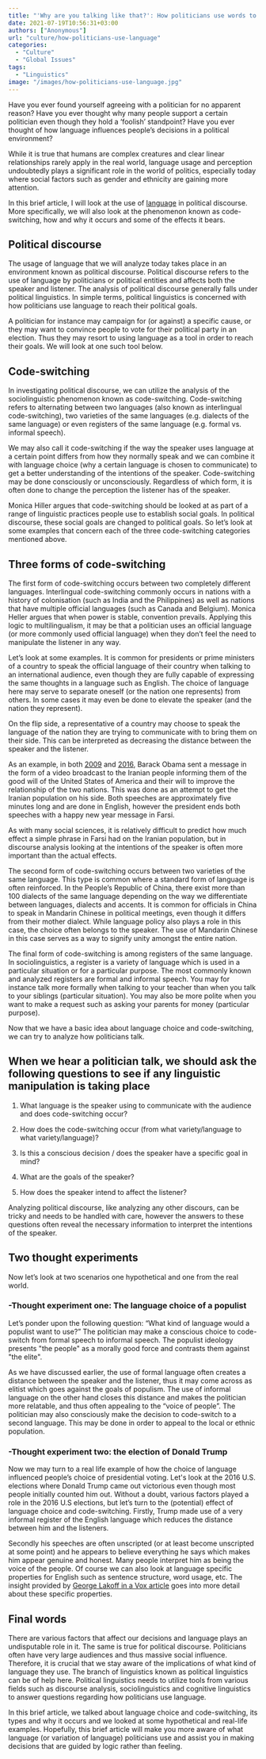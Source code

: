 ```yaml
---
title: "'Why are you talking like that?': How politicians use words to influence and mislead"
date: 2021-07-19T10:56:31+03:00
authors: ["Anonymous"]
url: "culture/how-politicians-use-language"
categories: 
  - "Culture"
  - "Global Issues"
tags: 
  - "Linguistics"
image: "/images/how-politicians-use-language.jpg"
---
```


Have you ever found yourself agreeing with a politician for no apparent reason? Have you ever thought why many people support a certain politician even though they hold a ‘foolish’ standpoint? Have you ever thought of how language influences people’s decisions in a political environment? 

While it is true that humans are complex creatures and clear linear relationships rarely apply in the real world, language usage and perception undoubtedly plays a significant role in the world of politics, especially today where social factors such as gender and ethnicity are gaining more attention. 

In this brief article, I will look at the use of [language](https://un-aligned.org/author/aryan-yekrangi1/) in political discourse. More specifically, we will also look at the phenomenon known as code-switching, how and why it occurs and some of the effects it bears.

## **Political discourse**

The usage of language that we will analyze today takes place in an environment known as political discourse. Political discourse refers to the use of language by politicians or political entities and affects both the speaker and listener. The analysis of political discourse generally falls under political linguistics. In simple terms, political linguistics is concerned with how politicians use language to reach their political goals. 

A politician for instance may campaign for (or against) a specific cause, or they may want to convince people to vote for their political party in an election. Thus they may resort to using language as a tool in order to reach their goals. We will look at one such tool below.

## **Code-switching**

In investigating political discourse, we can utilize the analysis of the sociolinguistic phenomenon known as code-switching. Code-switching refers to alternating between two languages (also known as interlingual code-switching), two varieties of the same languages (e.g. dialects of the same language) or even registers of the same language (e.g. formal vs. informal speech). 

We may also call it code-switching if the way the speaker uses language at a certain point differs from how they normally speak and we can combine it with language choice (why a certain language is chosen to communicate) to get a better understanding of the intentions of the speaker. Code-switching may be done consciously or unconsciously. Regardless of which form, it is often done to change the perception the listener has of the speaker.

Monica Hiller argues that code-switching should be looked at as part of a range of linguistic practices people use to establish social goals. In political discourse, these social goals are changed to political goals. So let’s look at some examples that concern each of the three code-switching categories mentioned above.

## **Three forms of code-switching**

The first form of code-switching occurs between two completely different languages. Interlingual code-switching commonly occurs in nations with a history of colonisation (such as India and the Philippines) as well as nations that have multiple official languages (such as Canada and Belgium). Monica Heller argues that when power is stable, convention prevails. Applying this logic to multilingualism, it may be that a politician uses an official language (or more commonly used official language) when they don’t feel the need to manipulate the listener in any way. 

Let’s look at some examples. It is common for presidents or prime ministers of a country to speak the official language of their country when talking to an international audience, even though they are fully capable of expressing the same thoughts in a language such as English. The choice of language here may serve to separate oneself (or the nation one represents) from others. In some cases it may even be done to elevate the speaker (and the nation they represent). 

On the flip side, a representative of a country may choose to speak the language of the nation they are trying to communicate with to bring them on their side. This can be interpreted as decreasing the distance between the speaker and the listener. 

As an example, in both [2009](https://youtu.be/6MDklneATBI?t=196) and [2016](https://www.youtube.com/watch?v=-xTZyHTODJQ&t=245s), Barack Obama sent a message in the form of a video broadcast to the Iranian people informing them of the good will of the United States of America and their will to improve the relationship of the two nations. This was done as an attempt to get the Iranian population on his side. Both speeches are approximately five minutes long and are done in English, however the president ends both speeches with a happy new year message in Farsi. 

As with many social sciences, it is relatively difficult to predict how much effect a simple phrase in Farsi had on the Iranian population, but in discourse analysis looking at the intentions of the speaker is often more important than the actual effects.

The second form of code-switching occurs between two varieties of the same language. This type is common where a standard form of language is often reinforced. In the People’s Republic of China, there exist more than 100 dialects of the same language depending on the way we differentiate between languages, dialects and accents. It is common for officials in China to speak in Mandarin Chinese in political meetings, even though it differs from their mother dialect. While language policy also plays a role in this case, the choice often belongs to the speaker. The use of Mandarin Chinese in this case serves as a way to signify unity amongst the entire nation.

The final form of code-switching is among registers of the same language. In sociolinguistics, a register is a variety of language which is used in a particular situation or for a particular purpose. The most commonly known and analyzed registers are formal and informal speech. You may for instance talk more formally when talking to your teacher than when you talk to your siblings (particular situation). You may also be more polite when you want to make a request such as asking your parents for money (particular purpose).

Now that we have a basic idea about language choice and code-switching, we can try to analyze how politicians talk. 

## **When we hear a politician talk, we should ask the following questions to see if any linguistic manipulation is taking place**

1. What language is the speaker using to communicate with the audience and does code-switching occur?

3. How does the code-switching occur (from what variety/language to what variety/language)?

5. Is this a conscious decision / does the speaker have a specific goal in mind?

7. What are the goals of the speaker?

9. How does the speaker intend to affect the listener?

Analyzing political discourse, like analyzing any other discours, can be tricky and needs to be handled with care, however the answers to these questions often reveal the necessary information to interpret the intentions of the speaker.

## **Two thought experiments**

Now let’s look at two scenarios one hypothetical and one from the real world.

### \-**Thought experiment one: The language choice of a populist**

Let’s ponder upon the following question: “What kind of language would a populist want to use?” The politician may make a conscious choice to code-switch from formal speech to informal speech. The populist ideology presents "the people" as a morally good force and contrasts them against "the elite". 

As we have discussed earlier, the use of formal language often creates a distance between the speaker and the listener, thus it may come across as elitist which goes against the goals of populism. The use of informal language on the other hand closes this distance and makes the politician more relatable, and thus often appealing to the “voice of people”. The politician may also consciously make the decision to code-switch to a second language. This may be done in order to appeal to the local or ethnic population.

### \-**Thought experiment two: the election of Donald Trump**

Now we may turn to a real life example of how the choice of language influenced people’s choice of presidential voting. Let's look at the 2016 U.S. elections where Donald Trump came out victorious even though most people initially counted him out. Without a doubt, various factors played a role in the 2016 U.S elections, but let’s turn to the (potential) effect of language choice and code-switching. Firstly, Trump made use of a very informal register of the English language which reduces the distance between him and the listeners. 

Secondly his speeches are often unscripted (or at least become unscripted at some point) and he appears to believe everything he says which makes him appear genuine and honest. Many people interpret him as being the voice of the people. Of course we can also look at language specific properties for English such as sentence structure, word usage, etc. The insight provided by [George Lakoff in a Vox article](https://www.vox.com/2016/8/18/12423688/donald-trump-speech-style-explained-by-linguists) goes into more detail about these specific properties.

## **Final words**

There are various factors that affect our decisions and language plays an undisputable role in it. The same is true for political discourse. Politicians often have very large audiences and thus massive social influence. Therefore, it is crucial that we stay aware of the implications of what kind of language they use. The branch of linguistics known as political linguistics can be of help here. Political linguistics needs to utilize tools from various fields such as discourse analysis, sociolinguistics and cognitive linguistics to answer questions regarding how politicians use language. 

In this brief article, we talked about language choice and code-switching, its types and why it occurs and we looked at some hypothetical and real-life examples. Hopefully, this brief article will make you more aware of what language (or variation of language) politicians use and assist you in making decisions that are guided by logic rather than feeling.
